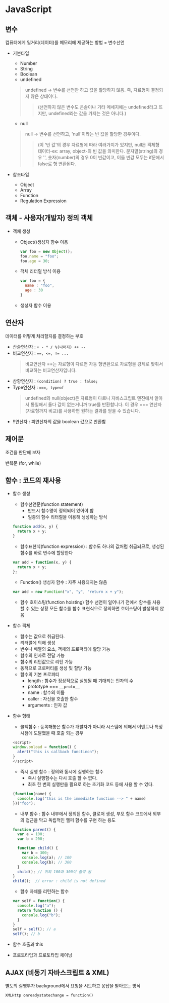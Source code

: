 # JavaScript

## 변수

컴퓨터에게 일거리(데이터)를 메모리에 제공하는 방법 =  변수선언

- 기본타입
  - Number
  - String
  - Boolean
  - undefined
  > undefined -> 변수를 선언만 하고 값을 할당하지 않음. 즉, 자료형이 결정되지 않은 상태이다.
  >> (선언하지 않은 변수도 콘솔이나 기타 메세지에는 undefined라고 뜨지만, undefined라는 값을 가지는 것은 아니다.)
  - null
  > null -> 변수를 선언하고, 'null'이라는 빈 값을 할당한 경우이다.
  >> (이 '빈 값'의 경우 자료형에 따라 여러가지가 있지만, null은 객체형 데이터-ex: array, object-의 빈 값을 의미한다. 문자열(string)의 경우 '', 숫자(number)의 경우 0이 빈값이고, 이들 빈값 모두는 if문에서 false로 형 변환된다.

- 참조타입
  - Object
  - Array
  - Function
  - Regulation Expression

## 객체 - 사용자(개발자) 정의 객체

- 객체 생성
  - Object()생성자 함수 이용
    ```javascript
    var foo = new Object();
    foo.name = "foo";
    foo.age = 30;
    ```

  - 객체 리터럴 방식 이용
    ```javascript
    var foo = {
      name : "foo",
      age : 30
    }
    ```

  - 생성자 함수 이용

## 연산자

데이터를 어떻게 처리할지를 결정하는 부호

- 산술연산자 : `+ - * / %(나머지) ++ --`
- 비교연산자 : `==, <=, != ...`
  > 비교연산자 ==는 자료형이 다르면 자동 형변환으로 자료형을 강제로 맞춰서 비교하는 비교연산자입니다.
- 삼항연산자 : `(condition) ? true : false;`
- Type연산자 : `===, typeof`
  > undefined와 null(object)은 자료형이 다르니 자바스크립트 엔진에서 알아서 통일해서 둘다 값이 없는거니까 true를 반환합니다. 이 경우 === 연산자(자료형까지 비교)를 사용하면 원하는 결과를 얻을 수 있습니다.
- !!연산자 : 피연산자의 값을 boolean 값으로 반환함

## 제어문

조건을 판단해 보자

반복문 (for, while)

## 함수 : 코드의 재사용

- 함수 생성
  - 함수선언문(function statement)
    - 반드시 함수명이 정의되어 있어야 함
    - 일종의 함수 리터럴을 이용해 생성하는 방식

  ```js
  function add(x, y) {
    return x + y;
  }
  ```

  - 함수표현식(function expression) :
    함수도 하나의 값처럼 취급되므로, 생성된 함수를 바로 변수에 할당한다

  ```js
  var add = function(x, y) {
    return x + y;
  };
  ```

  - Function() 생성자 함수 : 자주 사용되지는 않음

  ```js
  var add = new Function("x", "y", "return x + y");
  ```

  - 함수 호이스팅(function hoisting)
    함수 선언이 일어나기 전에서 함수를 사용할 수 있는 상황
    모든 함수를 함수 표현식으로 정의하면 호이스팅이 발생하지 않음

- 함수 객체
  - 함수는 값으로 취급된다.
  - 리터럴에 의해 생성
  - 변수나 배열의 요소, 객체의 프로퍼티에 할당 가능
  - 함수의 인자로 전달 가능
  - 함수의 리턴값으로 리턴 가능
  - 동적으로 프로퍼티를 생성 및 할당 가능
  - 함수의 기본 프로퍼티
    - length : 함수가 정상적으로 실행될 때 기대되는 인자의 수
    - prototype === `__proto__`
    - name : 함수의 이름
    - caller : 자신을 호출한 함수
    - arguments : 인자 값

- 함수 형태
  - 콜백함수 : 등록해놓은 함수가 개발자가 아니라 시스템에 의해서 이벤트나 특정 시점에 도달했을 때 호출 되는 경우

  ```js
  <script>
  window.onload = function() {
    alert("this is callback functinon");
  }
  </script>
  ```

  - 즉시 실행 함수 : 정의와 동시에 실행하는 함수
    - 즉시 실행함수는 다시 호출 할 수 없다.
    - 최초 한 번의 실행만을 필요로 하는 초기화 코드 등에 사용 할 수 있다.

  ```js
  (function(name) {
    console.log("this is the immediate function --> " + name)
  })("foo");
  ```

  - 내부 함수 : 함수 내부에서 정의된 함수, 클로저 생성, 부모 함수 코드에서 외부의 접근을 막고 독립적인 헬퍼 함수를 구현 하는 용도

  ```js
  function parent() {
    var a = 100;
    var b = 200;

    function child() {
      var b = 300;
      console.log(a); // 100
      console.log(b); // 300
    }
    child(); // 위의 100과 300이 출력 됨
  }
  child();  // error : child is not defined
  ```

  - 함수 자체를 리턴하는 함수

  ```js
  var self = function() {
    console.log("a");
    return function () {
      console.log("b");
    }
  }
  self = self(); // a
  self(); // b
  ```

- 함수 호출과 this

- 프로토타입과 프로토타입 체이닝

## AJAX (비동기 자바스크립트 & XML)

별도의 실행부가 background에서 요청을 시도하고 응답을 받아오는 방식

`XMLHttp onreadystatechange = function()`

